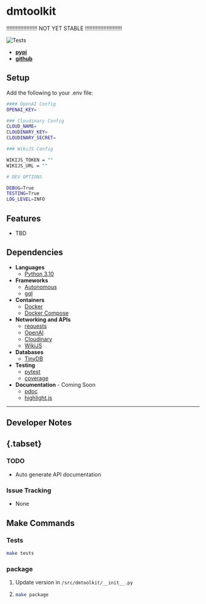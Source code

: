 # dmtoolkit

!!!!!!!!!!!!!!!!!!!! NOT YET STABLE !!!!!!!!!!!!!!!!!!!!!!!!

![Tests](https://github.com/Sallenmoore/autonomous/actions/workflows/tests.yml/badge.svg)

- **[pypi](https://pypi.org/project/dmtoolkit/)**
- **[github](https://github.com/Sallenmoore/dmtoolkit)**

## Setup

Add the following to your .env file:

```bash
#### OpenAI Config
OPENAI_KEY=

### Cloudinary Config
CLOUD_NAME=
CLOUDINARY_KEY=
CLOUDINARY_SECRET=

### WikiJS Config

WIKIJS_TOKEN = ""
WIKIJS_URL = ""

# DEV OPTIONS

DEBUG=True
TESTING=True
LOG_LEVEL=INFO
```

## Features

- TBD

## Dependencies

- **Languages**
  - [Python 3.10](/Dev/language/python)
- **Frameworks**
  - [Autonomous](https://github.com/Sallenmoore/autonomous)
  - [gql](https://github.com/graphql-python/gql)
- **Containers**
  - [Docker](https://docs.docker.com/)
  - [Docker Compose](https://github.com/compose-spec/compose-spec/blob/master/spec.md)
- **Networking and APIs**
  - [requests](https://requests.readthedocs.io/en/latest/)
  - [OpenAI](https://beta.openai.com/docs/api-reference/introduction)
  - [Cloudinary](https://cloudinary.com/documentation/image_upload_api_reference)
  - [WikiJS](https://docs.requarks.io/en/api)
- **Databases**
  - [TinyDB](https://tinydb.readthedocs.io/en/latest/)
- **Testing**
  - [pytest](/Dev/tools/pytest)
  - [coverage](https://coverage.readthedocs.io/en/6.4.1/cmd.html)
- **Documentation** - Coming Soon
  - [pdoc](https://pdoc.dev/docs/pdoc/doc.html)
  - [highlight.js](https://highlightjs.org/)

---

## Developer Notes

## {.tabset}

### TODO

- Auto generate API documentation

### Issue Tracking

- None

## Make Commands

### Tests

```sh
make tests
```

### package

1. Update version in `/src/dmtoolkit/__init__.py`
2. ```sh
   make package
   ```
